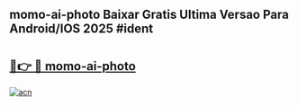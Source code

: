 ## momo-ai-photo Baixar Gratis Ultima Versao Para Android/IOS 2025 #ident

# <h2><a href="https://ainizakaria.my?title=momo-ai-photo&ref=20M">🔗👉 🔴 momo-ai-photo</a></h2>

[![acn](https://github.com/user-attachments/assets/0f9c940e-d8b0-45ae-aac7-cd30a18b3e1c)](https://ainizakaria.my?title=momo-ai-photo&ref=20M)

